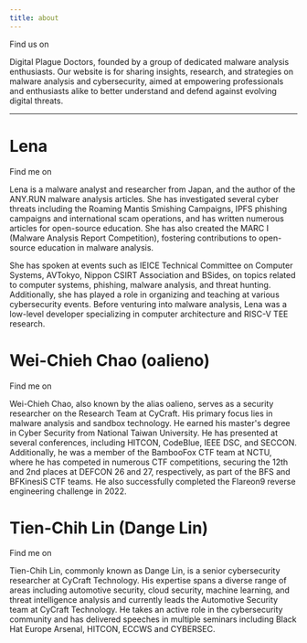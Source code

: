 ```yaml
---
title: about
---
```


Find us on <a class="icon u-url" target="_blank" rel="noopener me" href="https://github.com/Digital-Plague-Doctors" aria-label="github" title="github"><i class="fa-brands fa-github"></i></a> <a class="icon u-url" target="_blank" rel="noopener me" href="https://twitter.com/DigiPlagueDr" aria-label="twitter" title="twitter"><i class="fa-brands fa-twitter"></i></a>

Digital Plague Doctors, founded by a group of dedicated malware analysis enthusiasts. Our website is for sharing insights, research, and strategies on malware analysis and cybersecurity, aimed at empowering professionals and enthusiasts alike to better understand and defend against evolving digital threats.

---

# Lena

Find me on <a class="icon u-url" target="_blank" rel="noopener me" href="https://twitter.com/LambdaMamba" aria-label="twitter" title="twitter"><i class="fa-brands fa-twitter"></i></a> <a class="icon u-url" target="_blank" rel="noopener me" href="https://LambdaMamba.com" aria-label="website" title="website"><i class="fa-solid fa-globe"></i></a>

Lena is a malware analyst and researcher from Japan, and the author of the ANY.RUN malware analysis articles. She has investigated several cyber threats including the Roaming Mantis Smishing Campaigns, IPFS phishing campaigns and international scam operations, and has written numerous articles for open-source education. She has also created the MARC I (Malware Analysis Report Competition), fostering contributions to open-source education in malware analysis.

She has spoken at events such as IEICE Technical Committee on Computer Systems, AVTokyo, Nippon CSIRT Association and BSides, on topics related to computer systems, phishing, malware analysis, and threat hunting. Additionally, she has played a role in organizing and teaching at various cybersecurity events. Before venturing into malware analysis, Lena was a low-level developer specializing in computer architecture and RISC-V TEE research. 

# Wei-Chieh Chao (oalieno)

Find me on <a class="icon u-url" target="_blank" rel="noopener me" href="https://www.linkedin.com/in/oalieno/" aria-label="linkedin" title="linkedin"><i class="fa-brands fa-linkedin"></i></a> <a class="icon u-url" target="_blank" rel="noopener me" href="https://twitter.com/oalieno" aria-label="twitter" title="twitter"><i class="fa-brands fa-twitter"></i></a> <a class="icon u-url" target="_blank" rel="noopener me" href="https://oalieno.tw" aria-label="website" title="website"><i class="fa-solid fa-globe"></i></a>

Wei-Chieh Chao, also known by the alias oalieno, serves as a security researcher on the Research Team at CyCraft. His primary focus lies in malware analysis and sandbox technology. He earned his master's degree in Cyber Security from National Taiwan University. He has presented at several conferences, including HITCON, CodeBlue, IEEE DSC, and SECCON. Additionally, he was a member of the BambooFox CTF team at NCTU, where he has competed in numerous CTF competitions, securing the 12th and 2nd places at DEFCON 26 and 27, respectively, as part of the BFS and BFKinesiS CTF teams. He also successfully completed the Flareon9 reverse engineering challenge in 2022.

# Tien-Chih Lin (Dange Lin)

Find me on <a class="icon u-url" target="_blank" rel="noopener me" href="https://www.linkedin.com/in/dange-lin/" aria-label="linkedin" title="linkedin"><i class="fa-brands fa-linkedin"></i></a>

Tien-Chih Lin, commonly known as Dange Lin, is a senior cybersecurity researcher at CyCraft Technology. His expertise spans a diverse range of areas including automotive security, cloud security, machine learning, and threat intelligence analysis and currently leads the Automotive Security team at CyCraft Technology. He takes an active role in the cybersecurity community and has delivered speeches in multiple seminars including Black Hat Europe Arsenal, HITCON, ECCWS and CYBERSEC.

